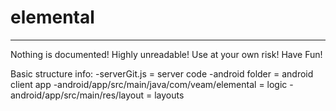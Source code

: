 # elemental
---
Nothing is documented! Highly unreadable! Use at your own risk! Have Fun!

Basic structure info:
-serverGit.js = server code
-android folder = android client app
-android/app/src/main/java/com/veam/elemental = logic
-android/app/src/main/res/layout = layouts
